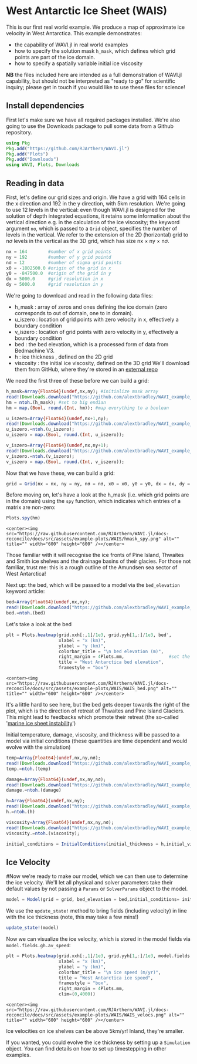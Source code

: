 # West Antarctic Ice Sheet (WAIS)

This is our first real world example. We produce a map of approximate ice velocity in West Antarctica. This example demonstrates:
   * the capability of WAVI.jl in real world examples
   * how to specify the solution mask `h_mask`, which defines which grid points are part of the ice domain.
   * how to specify a spatially variable initial ice viscosity

**NB** the files included here are intended as a full demonstration of WAVI.jl capability, but should not be interpreted as "ready to go" for scientific inquiry; please get in touch if you would like to use these files for science!

## Install dependencies

First let's make sure we have all required packages installed. We're also going to use the Downloads package to pull some data from a Github repository.

```julia
using Pkg
Pkg.add("https://github.com/RJArthern/WAVI.jl")
Pkg.add("Plots")
Pkg.add("Downloads")
using WAVI, Plots, Downloads
```

## Reading in data
First, let's define our grid sizes and origin. We have a grid with 164 cells in the x direction and 192 in the y direction, with 5km resolution. We're going to use 12 levels in the vertical: even though WAVI.jl is designed for the solution of depth integrated equations, it retains some information about the vertical direction e.g. in the calculation of the ice viscosity; the keyword argument `nσ`, which is passed to a `Grid` object, specifies the number of levels in the vertical. We refer to the extension of the 2D (horizontal) grid to n$\sigma$ levels in the vertical as the 3D grid, which has size nx $\times$ ny $\times$ n$\sigma$.

```julia
nx = 164        #number of x grid points
ny = 192        #number of y grid pointd
nσ = 12         #number of sigma grid points
x0 = -1802500.0 #origin of the grid in x
y0 = -847500.0  #origin of the grid in y
dx = 5000.0     #grid resolution in x
dy = 5000.0     #grid resolution in y
```

We're going to download and read in the following data files:
   * h_mask     : array of zeros and ones defining the ice domain (zero corresponds to out of domain, one to in domain).
   * u_iszero   : location of grid points with zero velocity in x, effectively a boundary condition
   * v_iszero   : location of grid points with zero velocity in y, effectively a boundary condition
   * bed        : the bed elevation, which is a processed form of data from Bedmachine V3.
   * h          : ice thickness , defined on the 2D grid
   * viscosity  : the initial ice viscosity, defined on the 3D grid 
We'll download them from GitHub, where they're stored in an [external repo](https://github.com/alextbradley/WAVI_example_data)

We need the first three of these before we can build a grid:
```julia
h_mask=Array{Float64}(undef,nx,ny); #initialize mask array
read!(Downloads.download("https://github.com/alextbradley/WAVI_example_data/raw/main/WAIS/Inverse_5km_h_mask_clip_BedmachineV3.bin"),h_mask); #download the file and populate the h_mask array (can ignore the filename)
hm = ntoh.(h_mask); #set to big endian
hm = map.(Bool, round.(Int, hm)); #map everything to a boolean

u_iszero=Array{Float64}(undef,nx+1,ny);
read!(Downloads.download("https://github.com/alextbradley/WAVI_example_data/raw/main/WAIS/Inverse_5km_uiszero_clip_BedmachineV3.bin"),u_iszero);
u_iszero.=ntoh.(u_iszero);
u_iszero = map.(Bool, round.(Int, u_iszero));

v_iszero=Array{Float64}(undef,nx,ny+1);
read!(Downloads.download("https://github.com/alextbradley/WAVI_example_data/raw/main/WAIS/Inverse_5km_viszero_clip_BedmachineV3.bin"),v_iszero);
v_iszero.=ntoh.(v_iszero);
v_iszero = map.(Bool, round.(Int, v_iszero));
```

Now that we have these, we can build a grid:
```julia
grid = Grid(nx = nx, ny = ny, nσ = nσ, x0 = x0, y0 = y0, dx = dx, dy = dy, h_mask = hm, u_iszero = u_iszero, v_iszero = v_iszero)
```

Before moving on, let's have a look at the h_mask (i.e. which grid points are in the domain) using the `spy` function, which indicates which entries of a matrix are non-zero:

```julia
Plots.spy(hm)
```
```@raw html
<center><img src="https://raw.githubusercontent.com/RJArthern/WAVI.jl/docs-reconcile/docs/src/assets/example-plots/WAIS/hmask_spy.png" alt="" title="" width="600" height="600" /></center>
```

Those familiar with it will recognise the ice fronts of Pine Island, Thwaites and Smith ice shelves and the drainage basins of their glacies. For those not familiar, trust me: this is a rough outline of the Amundsen sea sector of West Antarctica! 

Next up: the bed, which will be passed to a model via the `bed_elevation` keyword article:
```julia
bed=Array{Float64}(undef,nx,ny);
read!(Downloads.download("https://github.com/alextbradley/WAVI_example_data/raw/main/WAIS/Inverse_5km_bed_clip_noNan_BedmachineV3.bin"),bed);
bed.=ntoh.(bed)
```

Let's take a look at the bed
```julia
plt = Plots.heatmap(grid.xxh[:,1]/1e3, grid.yyh[1,:]/1e3, bed', 
                    xlabel = "x (km)", 
                    ylabel = "y (km)",
                    colorbar_title = "\n bed elevation (m)",
                    right_margin = 4Plots.mm,                 #set the margin so that the colorbar title isn't cut off
                    title = "West Antarctica bed elevation",
                    framestyle = "box")
```
```@raw html
<center><img src="https://raw.githubusercontent.com/RJArthern/WAVI.jl/docs-reconcile/docs/src/assets/example-plots/WAIS/WAIS_bed.png" alt="" title="" width="600" height="600" /></center>
```
It's a little hard to see here, but the bed gets deeper towards the right of the plot, which is the direction of retreat of Thwaites and Pine Island Glaciers. This might lead to feedbacks which promote their retreat (the so-called '[marine ice sheet instability](https://www.antarcticglaciers.org/antarctica-2/west-antarctic-ice-sheet-2/marine-ice-sheets/)')

Initial temperature, damage, viscosity, and thickness will be passed to a model via initial conditions (these quantities are time dependent and would evolve with the simulation)
 
```julia
temp=Array{Float64}(undef,nx,ny,nσ);
read!(Downloads.download("https://github.com/alextbradley/WAVI_example_data/raw/main/WAIS/Inverse_5km_3Dtemp_clip_noNan_BedmachineV3.bin"),temp)
temp.=ntoh.(temp)

damage=Array{Float64}(undef,nx,ny,nσ);
read!(Downloads.download("https://github.com/alextbradley/WAVI_example_data/raw/main/WAIS/Inverse_5km_damage3D_clip_noNan_BedmachineV3.bin"),damage)
damage.=ntoh.(damage)

h=Array{Float64}(undef,nx,ny);
read!(Downloads.download("https://github.com/alextbradley/WAVI_example_data/raw/main/WAIS/Inverse_5km_thickness_clip_noNan_BedmachineV3.bin"),h);
h.=ntoh.(h)

viscosity=Array{Float64}(undef,nx,ny,nσ);
read!(Downloads.download("https://github.com/alextbradley/WAVI_example_data/raw/main/WAIS/Inverse_5km_viscosity3D_clip_noNan_BedmachineV3.bin"),viscosity)
viscosity.=ntoh.(viscosity);

initial_conditions = InitialConditions(initial_thickness = h,initial_viscosity = viscosity,initial_temperature = temp,initial_damage = damage)
```

## Ice Velocity
#Now we're ready to make our model, which we can then use to determine the ice velocity. We'll let all physical and solver parameters take their default values by not passing a `Params` or `SolverParams` object to the model.
```julia
model = Model(grid = grid, bed_elevation = bed,initial_conditions= initial_conditions)
```

We use the `update_state!` method to bring fields (including velocity) in line with the ice thickness (note, this may take a few mins!)
```julia
update_state!(model)
```

Now we can visualize the ice velocity, which is stored in the model fields via `model.fields.gh.av_speed`:
```julia
plt = Plots.heatmap(grid.xxh[:,1]/1e3, grid.yyh[1,:]/1e3, model.fields.gh.av_speed', 
                    xlabel = "x (km)", 
                    ylabel = "y (km)",
                    colorbar_title = "\n ice speed (m/yr)",
                    title = "West Antarctica ice speed",
                    framestyle = "box",
                    right_margin = 4Plots.mm,                 
                    clim=(0,4000))
```
```@raw html
<center><img src="https://raw.githubusercontent.com/RJArthern/WAVI.jl/docs-reconcile/docs/src/assets/example-plots/WAIS/WAIS_velocs.png" alt="" title="" width="600" height="600" /></center>
```
Ice velocities on ice shelves can be above 5km/yr! Inland, they're smaller.

If you wanted, you could evolve the ice thickness by setting up a `Simulation` object. You can find details on how to set up timestepping in other examples.